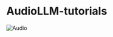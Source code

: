 # AudioLLM-tutorials
![Audio](https://github.com/Jameshin/AudioLLM-tutorials/assets/16720947/56b63bf1-5d0b-4fde-9557-3c58013acf32)
